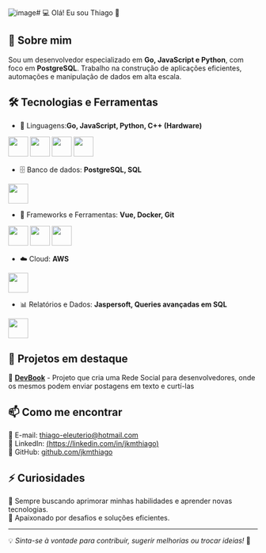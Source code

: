 ![image](https://github.com/user-attachments/assets/5ef06c03-2bf0-4d87-841e-d3c93263bea0)# 💻 Olá! Eu sou Thiago 👋

## 🚀 Sobre mim
Sou um desenvolvedor especializado em **Go, JavaScript e Python**, com foco em **PostgreSQL**. Trabalho na construção de aplicações eficientes, automações e manipulação de dados em alta escala.

## 🛠️ Tecnologias e Ferramentas  
- 🔹 Linguagens:**Go, JavaScript, Python, C++ (Hardware)**
<img loading="lazy" src="https://cdn.jsdelivr.net/gh/devicons/devicon@latest/icons/go/go-original.svg" width="40" height="40" />
<img loading="lazy" src="https://cdn.jsdelivr.net/gh/devicons/devicon@latest/icons/javascript/javascript-original.svg" width="40" height="40" />
<img loading="lazy" src="https://cdn.jsdelivr.net/gh/devicons/devicon@latest/icons/python/python-original.svg" width="40" height="40" />
<img loading="lazy" src="https://cdn.jsdelivr.net/gh/devicons/devicon@latest/icons/arduino/arduino-original-wordmark.svg" width="40" height="40" />

- 🗄️ Banco de dados: **PostgreSQL, SQL**
<img loading="lazy" src="https://cdn.jsdelivr.net/gh/devicons/devicon@latest/icons/postgresql/postgresql-original.svg" width="40" height="40" />

- 🔧 Frameworks e Ferramentas: **Vue, Docker, Git**
<img loading="lazy" src="https://cdn.jsdelivr.net/gh/devicons/devicon@latest/icons/vuejs/vuejs-original.svg" width="40" height="40" />
<img loading="lazy" src="https://cdn.jsdelivr.net/gh/devicons/devicon@latest/icons/docker/docker-original.svg" width="40" height="40" />
<img loading="lazy" src="https://cdn.jsdelivr.net/gh/devicons/devicon@latest/icons/git/git-original.svg" width="40" height="40" />

- ☁️ Cloud: **AWS**
<img loading="lazy" src="https://cdn.jsdelivr.net/gh/devicons/devicon@latest/icons/amazonwebservices/amazonwebservices-original-wordmark.svg" width="40" height="40" />

- 📊 Relatórios e Dados: **Jaspersoft, Queries avançadas em SQL**
<img loading="lazy" src="https://s.cafebazaar.ir/images/icons/com.jaspersoft.android.jaspermobile-17e553fa-7865-4aac-9cf3-b48a466ab6bf_512x512.png?x-img=v1/resize,h_256,w_256,lossless_false/optimize" width="40" height="40" />

## 📌 Projetos em destaque  
🔹 **[DevBook](https://github.com/jkmthiago/devbook)** - Projeto que cria uma Rede Social para desenvolvedores, onde os mesmos podem enviar postagens em texto e curtí-las 

## 📫 Como me encontrar  
📧 E-mail: [thiago-eleuterio@hotmail.com](mailto:thiago-eleuterio@hotmail.com)  
🔗 LinkedIn: [(https://linkedin.com/in/jkmthiago)](https://www.linkedin.com/in/jkmthiago/)  
🐙 GitHub: [github.com/jkmthiago](https://github.com/jkmthiago)  

## ⚡ Curiosidades  
🔸 Sempre buscando aprimorar minhas habilidades e aprender novas tecnologias.  
🔸 Apaixonado por desafios e soluções eficientes.  

---

💡 *Sinta-se à vontade para contribuir, sugerir melhorias ou trocar ideias!* 🚀
